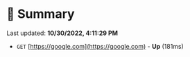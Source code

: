 # 📖 Summary
Last updated: **10/30/2022, 4:11:29 PM**

- `GET` [https://google.com](https://google.com) - **Up** (181ms)
